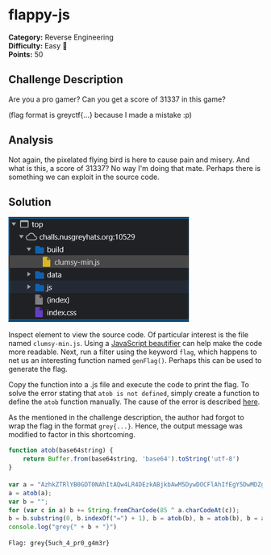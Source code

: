 # flappy-js

**Category:** Reverse Engineering<br>
**Difficulty:** Easy 🍭<br>
**Points:** 50

## Challenge Description

Are you a pro gamer? Can you get a score of 31337 in this game?

(flag format is greyctf{...} because I made a mistake :p)

## Analysis

Not again, the pixelated flying bird is here to cause pain and misery. And what is this, a score of 31337? No way I'm doing that mate. Perhaps there is something we can exploit in the source code.

## Solution

![](./images/flappy-js_1.PNG)

Inspect element to view the source code. Of particular interest is the file named `clumsy-min.js`. Using a [JavaScript beautifier](https://beautifier.io/) can help make the code more readable. Next, run a filter using the keyword `flag`, which happens to net us an interesting function named `genFlag()`. Perhaps this can be used to generate the flag.

Copy the function into a .js file and execute the code to print the flag. To solve the error stating that `atob is not defined`, simply create a function to define the `atob` function manually. The cause of the error is described [here](https://eloquentcode.com/base64-encode-and-decode-in-node-js).

As the mentioned in the challenge description, the author had forgot to wrap the flag in the format `grey{...}`. Hence, the output message was modified to factor in this shortcoming.

```js
function atob(base64string) {
    return Buffer.from(base64string, 'base64').toString('utf-8')
}

var a = "AzhkZTRlYB0GDT0NAhItAQw4LR4DEzkABjkbAwM5DywDOCFlAhIfEgY5DwMDZgQiAxETNDZkGyYPEzEbAz4lDAIDDz4HZWAmAjsfPAc5Dw0DPx87MDkxAg8RBz4YEQMsAQMDAjQSAyQEAT5o";
a = atob(a);
var b = "";
for (var c in a) b += String.fromCharCode(85 ^ a.charCodeAt(c));
b = b.substring(0, b.indexOf("=") + 1), b = atob(b), b = atob(b), b = atob(b), b = atob(b), b = atob(b), b = atob(b)
console.log("grey{" + b + "}")
```

`Flag: grey{5uch_4_pr0_g4m3r}`
